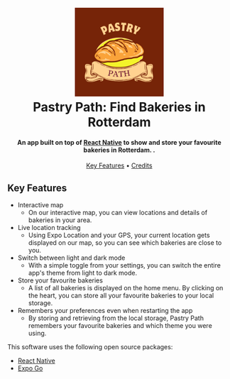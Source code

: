 
<h1 align=center>
  <br>
  <a href="https://github.com/Nelio-J/PastryPath"><img src="https://github.com/Nelio-J/PastryPath/blob/master/assets/PastryPath.png" alt="Pastry Path Logo" width="200"></a>
  <br>
  Pastry Path: Find Bakeries in Rotterdam
  <br>
</h1>

<h4 align="center">An app built on top of <a href="https://openai.com/" target="_blank">React Native</a> to show and store your favourite bakeries in Rotterdam. .</h4>

<p align=center>
  <a href="#key-features">Key Features</a> •
  <a href="#credits">Credits</a>
</p>

## Key Features

* Interactive map
  - On our interactive map, you can view locations and details of bakeries in your area.
* Live location tracking
  - Using Expo Location and your GPS, your current location gets displayed on our map, so you can see which bakeries are close to you.
* Switch between light and dark mode
  - With a simple toggle from your settings, you can switch the entire app's theme from light to dark mode.
* Store your favourite bakeries
  - A list of all bakeries is displayed on the home menu. By clicking on the heart, you can store all your favourite bakeries to your local storage.
* Remembers your preferences even when restarting the app
  - By storing and retrieving from the local storage, Pastry Path remembers your favourite bakeries and which theme you were using.

This software uses the following open source packages:

- [React Native](https://reactnative.dev/)
- [Expo Go](https://expo.dev/go)
